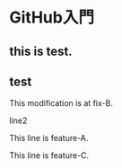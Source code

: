 # GitHub入門
## this is test.
## test


This modification is at fix-B.

line2

This line is feature-A.

This line is feature-C.